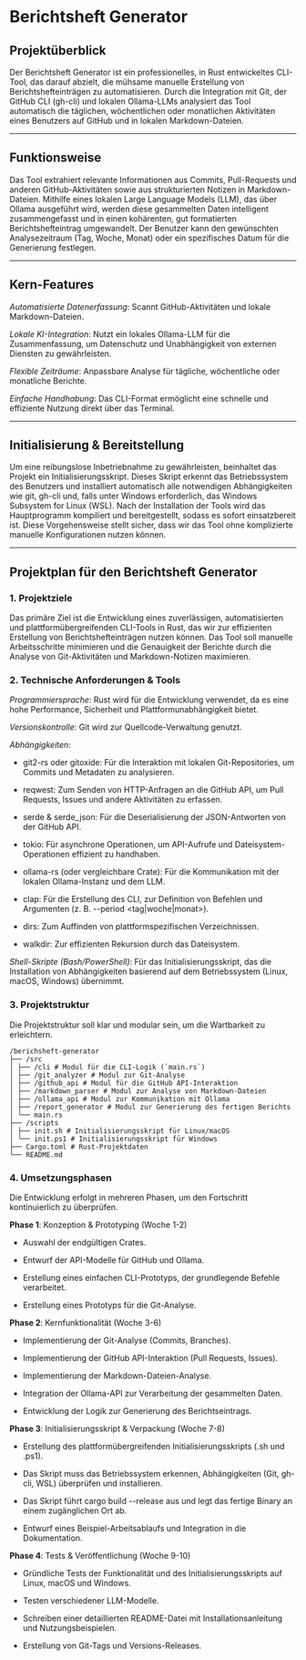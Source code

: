 # Berichtsheft Generator

## Projektüberblick

Der Berichtsheft Generator ist ein professionelles, in Rust entwickeltes CLI-Tool, das darauf abzielt, die mühsame manuelle Erstellung von Berichtshefteinträgen zu automatisieren. Durch die Integration mit Git, der GitHub CLI (gh-cli) und lokalen Ollama-LLMs analysiert das Tool automatisch die täglichen, wöchentlichen oder monatlichen Aktivitäten eines Benutzers auf GitHub und in lokalen Markdown-Dateien.

---

## Funktionsweise

Das Tool extrahiert relevante Informationen aus Commits, Pull-Requests und anderen GitHub-Aktivitäten sowie aus strukturierten Notizen in Markdown-Dateien. Mithilfe eines lokalen Large Language Models (LLM), das über Ollama ausgeführt wird, werden diese gesammelten Daten intelligent zusammengefasst und in einen kohärenten, gut formatierten Berichtshefteintrag umgewandelt. Der Benutzer kann den gewünschten Analysezeitraum (Tag, Woche, Monat) oder ein spezifisches Datum für die Generierung festlegen.

---

## Kern-Features

_Automatisierte Datenerfassung_: Scannt GitHub-Aktivitäten und lokale Markdown-Dateien.

_Lokale KI-Integration_: Nutzt ein lokales Ollama-LLM für die Zusammenfassung, um Datenschutz und Unabhängigkeit von externen Diensten zu gewährleisten.

_Flexible Zeiträume_: Anpassbare Analyse für tägliche, wöchentliche oder monatliche Berichte.

_Einfache Handhabung_: Das CLI-Format ermöglicht eine schnelle und effiziente Nutzung direkt über das Terminal.

---

## Initialisierung & Bereitstellung

Um eine reibungslose Inbetriebnahme zu gewährleisten, beinhaltet das Projekt ein Initialisierungsskript. Dieses Skript erkennt das Betriebssystem des Benutzers und installiert automatisch alle notwendigen Abhängigkeiten wie git, gh-cli und, falls unter Windows erforderlich, das Windows Subsystem for Linux (WSL). Nach der Installation der Tools wird das Hauptprogramm kompiliert und bereitgestellt, sodass es sofort einsatzbereit ist. Diese Vorgehensweise stellt sicher, dass wir das Tool ohne komplizierte manuelle Konfigurationen nutzen können.

---

## Projektplan für den Berichtsheft Generator

### 1. Projektziele

Das primäre Ziel ist die Entwicklung eines zuverlässigen, automatisierten und plattformübergreifenden CLI-Tools in Rust, das wir zur effizienten Erstellung von Berichtshefteinträgen nutzen können. Das Tool soll manuelle Arbeitsschritte minimieren und die Genauigkeit der Berichte durch die Analyse von Git-Aktivitäten und Markdown-Notizen maximieren.

### 2. Technische Anforderungen & Tools

_Programmiersprache_: Rust wird für die Entwicklung verwendet, da es eine hohe Performance, Sicherheit und Plattformunabhängigkeit bietet.

_Versionskontrolle_: Git wird zur Quellcode-Verwaltung genutzt.

_Abhängigkeiten_:

- git2-rs oder gitoxide: Für die Interaktion mit lokalen Git-Repositories, um Commits und Metadaten zu analysieren.

- reqwest: Zum Senden von HTTP-Anfragen an die GitHub API, um Pull Requests, Issues und andere Aktivitäten zu erfassen.

- serde & serde_json: Für die Deserialisierung der JSON-Antworten von der GitHub API.

- tokio: Für asynchrone Operationen, um API-Aufrufe und Dateisystem-Operationen effizient zu handhaben.

- ollama-rs (oder vergleichbare Crate): Für die Kommunikation mit der lokalen Ollama-Instanz und dem LLM.

- clap: Für die Erstellung des CLI, zur Definition von Befehlen und Argumenten (z. B. --period <tag|woche|monat>).

- dirs: Zum Auffinden von plattformspezifischen Verzeichnissen.

- walkdir: Zur effizienten Rekursion durch das Dateisystem.

_Shell-Skripte (Bash/PowerShell)_: Für das Initialisierungsskript, das die Installation von Abhängigkeiten basierend auf dem Betriebssystem (Linux, macOS, Windows) übernimmt.

### 3. Projektstruktur

Die Projektstruktur soll klar und modular sein, um die Wartbarkeit zu erleichtern.

```
/berichsheft-generator
├── /src
│ ├── /cli # Modul für die CLI-Logik (`main.rs`)
│ ├── /git_analyzer # Modul zur Git-Analyse
│ ├── /github_api # Modul für die GitHub API-Interaktion
│ ├── /markdown_parser # Modul zur Analyse von Markdown-Dateien
│ ├── /ollama_api # Modul zur Kommunikation mit Ollama
│ ├── /report_generator # Modul zur Generierung des fertigen Berichts
│ └── main.rs
├── /scripts
│ ├── init.sh # Initialisierungsskript für Linux/macOS
│ └── init.ps1 # Initialisierungsskript für Windows
├── Cargo.toml # Rust-Projektdaten
└── README.md
```

### 4. Umsetzungsphasen

Die Entwicklung erfolgt in mehreren Phasen, um den Fortschritt kontinuierlich zu überprüfen.

**Phase 1**: Konzeption & Prototyping (Woche 1-2)

- Auswahl der endgültigen Crates.

- Entwurf der API-Modelle für GitHub und Ollama.

- Erstellung eines einfachen CLI-Prototyps, der grundlegende Befehle verarbeitet.

- Erstellung eines Prototyps für die Git-Analyse.

**Phase 2**: Kernfunktionalität (Woche 3-6)

- Implementierung der Git-Analyse (Commits, Branches).

- Implementierung der GitHub API-Interaktion (Pull Requests, Issues).

- Implementierung der Markdown-Dateien-Analyse.

- Integration der Ollama-API zur Verarbeitung der gesammelten Daten.

- Entwicklung der Logik zur Generierung des Berichtseintrags.

**Phase 3**: Initialisierungsskript & Verpackung (Woche 7-8)

- Erstellung des plattformübergreifenden Initialisierungsskripts (.sh und .ps1).

- Das Skript muss das Betriebssystem erkennen, Abhängigkeiten (Git, gh-cli, WSL) überprüfen und installieren.

- Das Skript führt cargo build --release aus und legt das fertige Binary an einem zugänglichen Ort ab.

- Entwurf eines Beispiel-Arbeitsablaufs und Integration in die Dokumentation.

**Phase 4**: Tests & Veröffentlichung (Woche 9-10)

- Gründliche Tests der Funktionalität und des Initialisierungsskripts auf Linux, macOS und Windows.

- Testen verschiedener LLM-Modelle.

- Schreiben einer detaillierten README-Datei mit Installationsanleitung und Nutzungsbeispielen.

- Erstellung von Git-Tags und Versions-Releases.
